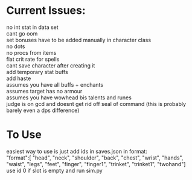 # Current Issues:
no int stat in data set \
cant go oom\
set bonuses have to be added manually in character class\
no dots\
no procs from items\
flat crit rate for spells\
cant save character after creating it\
add temporary stat buffs\
add haste\
assumes you have all buffs + enchants\
assumes target has no armour\
assumes you have wowhead bis talents and runes\
judge is on gcd and doesnt get rid off seal of command (this is probably barely even a dps difference)

# To Use
easiest way to use is just add ids in saves.json in format:\
"format":[
    "head", "neck", "shoulder", "back", "chest", "wrist", "hands", "waist", "legs", "feet", "finger", "finger1", "trinket", "trinket1", "twohand"]\
use id 0 if slot is empty and run sim.py 
